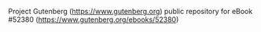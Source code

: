 Project Gutenberg (https://www.gutenberg.org) public repository for
eBook #52380 (https://www.gutenberg.org/ebooks/52380)
